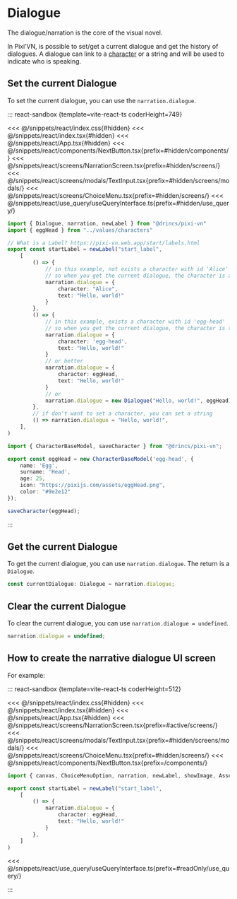 # Dialogue

The dialogue/narration is the core of the visual novel.

In Pixi’VN, is possible to set/get a current dialogue and get the history of dialogues.
A dialogue can link to a [character](/start/character#use-characters-in-the-game) or a string and will be used to indicate who is speaking.

## Set the current Dialogue

To set the current dialogue, you can use the `narration.dialogue`.

::: react-sandbox {template=vite-react-ts coderHeight=749}

<<< @/snippets/react/index.css{#hidden}
<<< @/snippets/react/index.tsx{#hidden}
<<< @/snippets/react/App.tsx{#hidden}
<<< @/snippets/react/components/NextButton.tsx{prefix=#hidden/components/}
<<< @/snippets/react/screens/NarrationScreen.tsx{prefix=#hidden/screens/}
<<< @/snippets/react/screens/modals/TextInput.tsx{prefix=#hidden/screens/modals/}
<<< @/snippets/react/screens/ChoiceMenu.tsx{prefix=#hidden/screens/}
<<< @/snippets/react/use_query/useQueryInterface.ts{prefix=#hidden/use_query/}

```ts /labels/startLabel.ts [active]
import { Dialogue, narration, newLabel } from "@drincs/pixi-vn"
import { eggHead } from "../values/characters"

// What is a Label? https://pixi-vn.web.app/start/labels.html
export const startLabel = newLabel("start_label",
    [
        () => {
            // in this example, not exists a character with id 'Alice'
            // so when you get the current dialogue, the character is a fake character with the name 'Alice'
            narration.dialogue = {
                character: "Alice",
                text: "Hello, world!"
            }
        },
        () => {
            // in this example, exists a character with id 'egg-head'
            // so when you get the current dialogue, the character is the character with id 'egg-head'
            narration.dialogue = {
                character: 'egg-head',
                text: "Hello, world!"
            }
            // or better
            narration.dialogue = {
                character: eggHead,
                text: "Hello, world!"
            }
            // or
            narration.dialogue = new Dialogue("Hello, world!", eggHead)
        },
        // if don't want to set a character, you can set a string
        () => narration.dialogue = "Hello, world!",
    ],
)
```

```ts /values/characters.ts
import { CharacterBaseModel, saveCharacter } from "@drincs/pixi-vn";

export const eggHead = new CharacterBaseModel('egg-head', {
    name: 'Egg',
    surname: 'Head',
    age: 25,
    icon: "https://pixijs.com/assets/eggHead.png",
    color: "#9e2e12"
});

saveCharacter(eggHead);
```

:::

## Get the current Dialogue

To get the current dialogue, you can use `narration.dialogue`. The return is a `Dialogue`.

```typescript
const currentDialogue: Dialogue = narration.dialogue;
```

## Clear the current Dialogue

To clear the current dialogue, you can use `narration.dialogue = undefined`.

```typescript
narration.dialogue = undefined;
```

## How to create the narrative dialogue UI screen

For example:

::: react-sandbox {template=vite-react-ts coderHeight=512}

<<< @/snippets/react/index.css{#hidden}
<<< @/snippets/react/index.tsx{#hidden}
<<< @/snippets/react/App.tsx{#hidden}
<<< @/snippets/react/screens/NarrationScreen.tsx{prefix=#active/screens/}
<<< @/snippets/react/screens/modals/TextInput.tsx{prefix=#hidden/screens/modals/}
<<< @/snippets/react/screens/ChoiceMenu.tsx{prefix=#hidden/screens/}
<<< @/snippets/react/components/NextButton.tsx{prefix=/components/}

```ts /labels/startLabel.ts [readonly]
import { canvas, ChoiceMenuOption, narration, newLabel, showImage, Assets } from "@drincs/pixi-vn"

export const startLabel = newLabel("start_label",
    [
        () => {
            narration.dialogue = {
                character: eggHead,
                text: "Hello, world!"
            }
        },
    ]
)
```

<<< @/snippets/react/use_query/useQueryInterface.ts{prefix=#readOnly/use_query/}

:::
